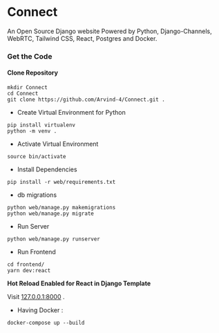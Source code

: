 
# Connect 

An Open Source Django website Powered by Python, Django-Channels, WebRTC, Tailwind CSS, React, Postgres and Docker. 

### Get the Code

#### Clone Repository 

```
mkdir Connect
cd Connect
git clone https://github.com/Arvind-4/Connect.git .
```
- Create Virtual Environment for Python

```
pip install virtualenv
python -m venv .
```

- Activate Virtual Environment

```
source bin/activate
```

- Install Dependencies

```
pip install -r web/requirements.txt
```


- db migrations

```
python web/manage.py makemigrations
python web/manage.py migrate
```


- Run Server 
```
python web/manage.py runserver
```

- Run Frontend
```
cd frontend/
yarn dev:react
```


**Hot Reload Enabled for React in Django Template**

Visit [127.0.0.1:8000](http://127.0.0.1:8000) .

- Having Docker :
```
docker-compose up --build
```
